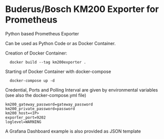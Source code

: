 # Buderus/Bosch KM200 Exporter for Prometheus
Python based Prometheus Exporter

Can be used as Python Code or as Docker Container. 

Creation of Docker Container:

      docker build --tag km200exporter .

Starting of Docker Container with docker-compose

      docker-compose up -d

Credential, Ports and Polling Interval are given by environmental variables (see also the docker-compose.yml file)

    km200_gateway_password=gateway_password
    km200_private_password=password
    km200_host=<IP>
    exporter_port=9202
    loglevel=WARNING

A Grafana Dashboard example is also provided as JSON template